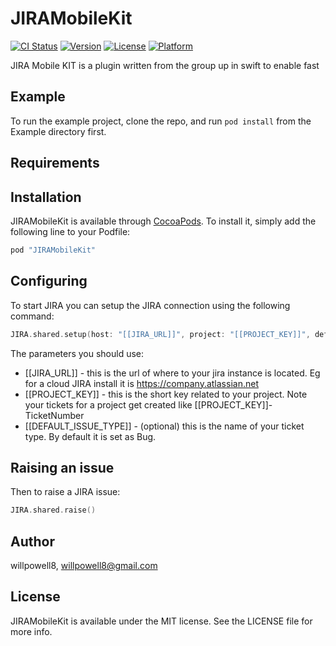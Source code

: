 # JIRAMobileKit

[![CI Status](http://img.shields.io/travis/willpowell8/JIRAMobileKit.svg?style=flat)](https://travis-ci.org/willpowell8/JIRAMobileKit)
[![Version](https://img.shields.io/cocoapods/v/JIRAMobileKit.svg?style=flat)](http://cocoapods.org/pods/JIRAMobileKit)
[![License](https://img.shields.io/cocoapods/l/JIRAMobileKit.svg?style=flat)](http://cocoapods.org/pods/JIRAMobileKit)
[![Platform](https://img.shields.io/cocoapods/p/JIRAMobileKit.svg?style=flat)](http://cocoapods.org/pods/JIRAMobileKit)

JIRA Mobile KIT is a plugin written from the group up in swift to enable fast 

## Example

To run the example project, clone the repo, and run `pod install` from the Example directory first.

## Requirements

## Installation

JIRAMobileKit is available through [CocoaPods](http://cocoapods.org). To install
it, simply add the following line to your Podfile:

```swift
pod "JIRAMobileKit"
```

## Configuring
To start JIRA you can setup the JIRA connection using the following command:

```swift
JIRA.shared.setup(host: "[[JIRA_URL]]", project: "[[PROJECT_KEY]]", defaultIssueType: "[[DEFAULT_ISSUE_TYPE]]")
```
The parameters you should use:
- [[JIRA_URL]] - this is the url of where to your jira instance is located. Eg for a cloud JIRA install it is https://company.atlassian.net
- [[PROJECT_KEY]] - this is the short key related to your project. Note your tickets for a project get created like [[PROJECT_KEY]]-TicketNumber
- [[DEFAULT_ISSUE_TYPE]] - (optional) this is the name of your ticket type. By default it is set as Bug.

## Raising an issue
Then to raise a JIRA issue:
```swift
JIRA.shared.raise()
```

## Author

willpowell8, willpowell8@gmail.com

## License

JIRAMobileKit is available under the MIT license. See the LICENSE file for more info.
